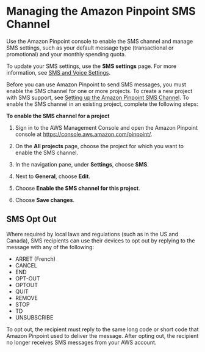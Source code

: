 # Managing the Amazon Pinpoint SMS Channel<a name="channels-sms-manage"></a>

Use the Amazon Pinpoint console to enable the SMS channel and manage SMS settings, such as your default message type \(transactional or promotional\) and your monthly spending quota\.

To update your SMS settings, use the **SMS settings** page\. For more information, see [SMS and Voice Settings](settings-sms.md)\.

Before you can use Amazon Pinpoint to send SMS messages, you must enable the SMS channel for one or more projects\. To create a new project with SMS support, see [Setting up the Amazon Pinpoint SMS Channel](channels-sms-setup.md)\. To enable the SMS channel in an existing project, complete the following steps:

**To enable the SMS channel for a project**

1. Sign in to the AWS Management Console and open the Amazon Pinpoint console at [https://console\.aws\.amazon\.com/pinpoint/](https://console.aws.amazon.com/pinpoint/)\.

1. On the **All projects** page, choose the project for which you want to enable the SMS channel\.

1. In the navigation pane, under **Settings**, choose **SMS**\.

1. Next to **General**, choose **Edit**\.

1. Choose **Enable the SMS channel for this project**\.

1. Choose **Save changes**\.

## SMS Opt Out<a name="channels-sms-manage-optout"></a>

Where required by local laws and regulations \(such as in the US and Canada\), SMS recipients can use their devices to opt out by replying to the message with any of the following: 
+ ARRET \(French\)
+ CANCEL
+ END
+ OPT\-OUT
+ OPTOUT
+ QUIT
+ REMOVE
+ STOP
+ TD
+ UNSUBSCRIBE

To opt out, the recipient must reply to the same long code or short code that Amazon Pinpoint used to deliver the message\. After opting out, the recipient no longer receives SMS messages from your AWS account\.